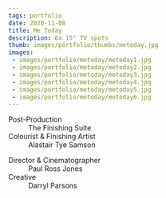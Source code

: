 ```yaml
---
tags: portfolio
date: 2020-11-08
title: Me Today
description: 6x 15" TV spots
thumb: images/portfolio/thumbs/metoday.jpg
images:
 - images/portfolio/metoday/metoday1.jpg
 - images/portfolio/metoday/metoday2.jpg
 - images/portfolio/metoday/metoday3.jpg
 - images/portfolio/metoday/metoday4.jpg
 - images/portfolio/metoday/metoday5.jpg
 - images/portfolio/metoday/metoday6.jpg
---
```


<dl>
  <dt>Post-Production</dt>
  <dd>The Finishing Suite</dd>

  <dt>Colourist & Finishing Artist</dt>
  <dd>Alastair Tye Samson</dd>
</dl>

<dl>
  <dt>Director & Cinematographer</dt>
  <dd>Paul Ross Jones</dd>

  <dt>Creative</dt>
  <dd>Darryl Parsons</dd>
</dl>
